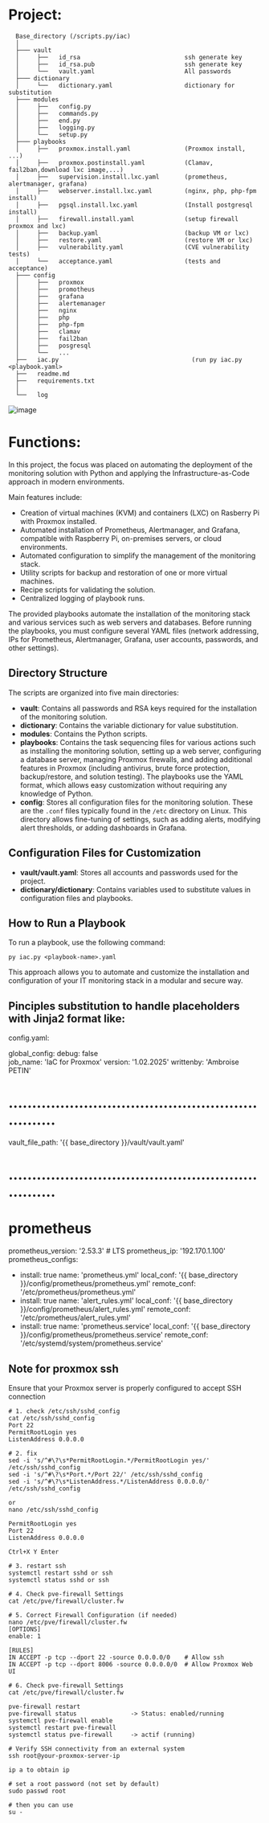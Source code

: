 # Project:

```
  Base_directory (/scripts.py/iac)
  │
  ├─── vault
  │     ├──   id_rsa                             ssh generate key
  │     ├──   id_rsa.pub                         ssh generate key
  │     └──   vault.yaml                         All passwords    
  ├─── dictionary
  │     └──   dictionary.yaml                    dictionary for substitution            
  ├─── modules
  │     ├──   config.py
  │     ├──   commands.py
  │     ├──   end.py
  │     ├──   logging.py   
  │     └──   setup.py
  ├─── playbooks
  │     ├──   proxmox.install.yaml               (Proxmox install, ...)
  │     ├──   proxmox.postinstall.yaml           (Clamav, fail2ban,download lxc image,...)
  │     ├──   supervision.install.lxc.yaml       (prometheus, alertmanager, grafana)
  │     ├──   webserver.install.lxc.yaml         (nginx, php, php-fpm install)            
  │     ├──   pgsql.install.lxc.yaml             (Install postgresql install)
  │     ├──   firewall.install.yaml              (setup firewall proxmox and lxc)  
  │     ├──   backup.yaml                        (backup VM or lxc)   
  │     ├──   restore.yaml                       (restore VM or lxc)          
  │     ├──   vulnerability.yaml                 (CVE vulnerability tests)      
  │     └──   acceptance.yaml                    (tests and acceptance)
  ├─── config
  │     ├──   proxmox
  │     ├──   promotheus
  │     ├──   grafana
  │     ├──   alertemanager
  │     ├──   nginx
  │     ├──   php
  │     ├──   php-fpm
  │     ├──   clamav
  │     ├──   fail2ban  
  │     ├──   posgresql      
  │     └──   ...
  ├──   iac.py                                     (run py iac.py <playbook.yaml>
  ├──   readme.md
  ├──   requirements.txt
  │  
  └──   log
```

![image](https://github.com/user-attachments/assets/5a8d2225-dc7a-4a7c-bc13-469a15a9f3de)

# Functions:

In this project, the focus was placed on automating the deployment of the monitoring solution with Python and applying the Infrastructure-as-Code approach in modern environments.

Main features include:

- Creation of virtual machines (KVM) and containers (LXC) on Rasberry Pi with Proxmox installed.
- Automated installation of Prometheus, Alertmanager, and Grafana, compatible with Raspberry Pi, on-premises servers, or cloud environments.
- Automated configuration to simplify the management of the monitoring stack.
- Utility scripts for backup and restoration of one or more virtual machines.
- Recipe scripts for validating the solution.
- Centralized logging of playbook runs.

The provided playbooks automate the installation of the monitoring stack and various services such as web servers and databases. Before running the playbooks, you must configure several YAML files (network addressing, IPs for Prometheus, Alertmanager, Grafana, user accounts, passwords, and other settings).

## Directory Structure

The scripts are organized into five main directories:

- **vault**: Contains all passwords and RSA keys required for the installation of the monitoring solution.
- **dictionary**: Contains the variable dictionary for value substitution.
- **modules**: Contains the Python scripts.
- **playbooks**: Contains the task sequencing files for various actions such as installing the monitoring solution, setting up a web server, configuring a database server, managing Proxmox firewalls, and adding additional features in Proxmox (including antivirus, brute force protection, backup/restore, and solution testing). The playbooks use the YAML format, which allows easy customization without requiring any knowledge of Python.
- **config**: Stores all configuration files for the monitoring solution. These are the `.conf` files typically found in the `/etc` directory on Linux. This directory allows fine-tuning of settings, such as adding alerts, modifying alert thresholds, or adding dashboards in Grafana.

## Configuration Files for Customization

- **vault/vault.yaml**: Stores all accounts and passwords used for the project.
- **dictionary/dictionary**: Contains variables used to substitute values in configuration files and playbooks.

## How to Run a Playbook

To run a playbook, use the following command:

```
py iac.py <playbook-name>.yaml
```

This approach allows you to automate and customize the installation and configuration of your IT monitoring stack in a modular and secure way.

## Pinciples substitution to handle placeholders with Jinja2 format like:

config.yaml:

global_config:
debug:                                       false  
job_name:                                    'IaC for Proxmox'
version:                                     '1.02.2025'
writtenby:                                   'Ambroise PETIN'
# ...............................................................
vault_file_path:                             '{{ base_directory }}/vault/vault.yaml'  
# ...............................................................
# prometheus
prometheus_version:                          '2.53.3'   # LTS
prometheus_ip:                               '192.170.1.100'
prometheus_configs:
- install:                               true
name:                                  'prometheus.yml'
local_conf:                            '{{ base_directory }}/config/prometheus/prometheus.yml'
remote_conf:                           '/etc/prometheus/prometheus.yml'  
- install:                               true
name:                                  'alert_rules.yml'
local_conf:                            '{{ base_directory }}/config/prometheus/alert_rules.yml'
remote_conf:                           '/etc/prometheus/alert_rules.yml'  
- install:                               true
name:                                  'prometheus.service'
local_conf:                            '{{ base_directory }}/config/prometheus/prometheus.service'
remote_conf:                           '/etc/systemd/system/prometheus.service'


## Note for proxmox ssh

Ensure that your Proxmox server is properly configured to accept SSH connection

```
# 1. check /etc/ssh/sshd_config
cat /etc/ssh/sshd_config
Port 22
PermitRootLogin yes
ListenAddress 0.0.0.0

# 2. fix 
sed -i 's/^#\?\s*PermitRootLogin.*/PermitRootLogin yes/' /etc/ssh/sshd_config
sed -i 's/^#\?\s*Port.*/Port 22/' /etc/ssh/sshd_config
sed -i 's/^#\?\s*ListenAddress.*/ListenAddress 0.0.0.0/' /etc/ssh/sshd_config
    
or 
nano /etc/ssh/sshd_config

PermitRootLogin yes
Port 22
ListenAddress 0.0.0.0   

Ctrl+X Y Enter

# 3. restart ssh
systemctl restart sshd or ssh
systemctl status sshd or ssh
  
# 4. Check pve-firewall Settings
cat /etc/pve/firewall/cluster.fw

# 5. Correct Firewall Configuration (if needed)
nano /etc/pve/firewall/cluster.fw
[OPTIONS]
enable: 1

[RULES]
IN ACCEPT -p tcp --dport 22 -source 0.0.0.0/0    # Allow ssh
IN ACCEPT -p tcp --dport 8006 -source 0.0.0.0/0  # Allow Proxmox Web UI
  
# 6. Check pve-firewall Settings
cat /etc/pve/firewall/cluster.fw

pve-firewall restart
pve-firewall status               -> Status: enabled/running 
systemctl pve-firewall enable  
systemctl restart pve-firewall     
systemctl status pve-firewall     -> actif (running)

# Verify SSH connectivity from an external system
ssh root@your-proxmox-server-ip

ip a to obtain ip

# set a root password (not set by default)
sudo passwd root

# then you can use 
su -
```
